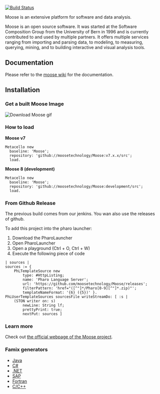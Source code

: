 [![Build Status](https://travis-ci.com/moosetechnology/Moose.svg?branch=development)](https://travis-ci.com/moosetechnology/Moose)
 
Moose is an extensive platform for software and data analysis.

Moose is an open source software. It was started at the Software Composition Group from the University of Bern in 1996 and is currently contributed to and used by multiple partners. It offers multiple services ranging from importing and parsing data, to modeling, to measuring, querying, mining, and to building interactive and visual analysis tools.

## Documentation

Please refer to the [moose wiki](https://moosetechnology.github.io/moose-wiki/) for the documentation.

## Installation

### Get a built Moose Image

![Download Moose gif](https://moosetechnology.github.io/moose-wiki/Beginners/res/downloadMoose.gif)

### How to load

**Moose v7**

```smalltalk
Metacello new
  baseline: 'Moose';
  repository: 'github://moosetechnology/Moose:v7.x.x/src';
  load.
```

**Moose 8 (development)**

```smalltalk
Metacello new
  baseline: 'Moose';
  repository: 'github://moosetechnology/Moose:development/src';
  load.
```

### From Github Release

The previous build comes from our jenkins.
You wan also use the releases of github.


To add this project into the pharo launcher:

1. Download the PharoLauncher
2. Open PharoLauncher
3. Open a playground (Ctrl + O, Ctrl + W)
4. Execute the following piece of code

```Smalltalk
| sources |
sources := {
    PhLTemplateSource new
        type: #HttpListing;
        name: 'Pharo Language Server';
        url: 'https://github.com/moosetechnology/Moose/releases';
        filterPattern: 'href="([^"]*/Pharo[0-9][^"]*.zip)"';
        templateNameFormat: '{6} ({5})' }.
PhLUserTemplateSources sourcesFile writeStreamDo: [ :s | 
    (STON writer on: s)
        newLine: String lf;
        prettyPrint: true;
        nextPut: sources ]
```

### Learn more
Check out [the official webpage of the Moose project](http://moosetechnology.org). 

### Famix generators
- [Java](https://github.com/feenkcom/jdt2famix) 
- [C#](https://github.com/feenkcom/roslyn2famix) 
- [.NET](http://www.sharpmetrics.net/index.php/famix-generator)
- [SAP](https://github.com/RainerWinkler/Moose-FAMIX-SAP-Extractor)
- [Fortran](https://github.com/NicolasAnquetil/VerveineF.git)
- [C/C++](https://github.com/Synectique/VerveineC-Cpp.git)
